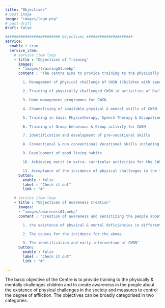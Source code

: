 ```yaml
---
title: "Objectives"
# post image
image: "images/logo.png"
# post draft
draft: false

######################### Objectives #####################
service:
  enable : true
  service_item:
    # service item loop
    - title : "Objectives of Training"
      images:
      - "images/training01.webp"
      content : "The centre aims to provide training to the physically & mentally challenged children and/ or their caregivers in –

        1. Management of physical challenge of CWSN (Children with special Needs)

        2. Training of physically challenged CWSN in activities of Daily living(ADL)

        3. Home management programmes for CWSN

        4. Channelising of available physical & mental skills of CWSN

        5. Training in basic Physiotherapy, Speech Therapy & Occupational Therapy as applicable to CWSN

        6. Training of Group behaviour & Group activity for CWSN

        7. Identification and development of pre-vocational skills

        8. Conventional & non conventional Vocational skills including the use of computers

        9. Development of good living habits

        10. Achieving merit in extra- curricular activities for the CWSN

        11. Acceptance of the incidence of physical challenges in the family."
      button:
        enable : false
        label : "Check it out"
        link : "#"

    # service item loop
    - title : "Objectives of Awareness Creation"
      images:
      - "images/awareness01.webp"
      content : "Creation of awareness and sensitizing the people about

        1. the existence of physical & mental deficiencies in different age group of the society

        2. The causes for the incidence for the above

        3. The identification and early intervention of CWSN"
      button:
        enable : false
        label : "Check it out"
        link : "#"

---
```


The basic objective of the Centre is to provide training to the physically & mentally challenges children and to create awareness in the people about the existence of physical challenges in the society and measures to control the degree of affliction. The objectives can be broadly categorised in two categories.
